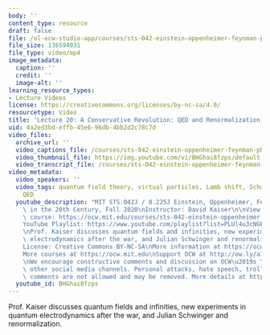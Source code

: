 ```yaml
---
body: ''
content_type: resource
draft: false
file: /ol-ocw-studio-app/courses/sts-042-einstein-oppenheimer-feynman-physics-in-the-20th-century-fall-2020/ocw_8225_sts042_lecture20_2020nov16_360p_16_9.mp4
file_size: 138594031
file_type: video/mp4
image_metadata:
  caption: ''
  credit: ''
  image-alt: ''
learning_resource_types:
- Lecture Videos
license: https://creativecommons.org/licenses/by-nc-sa/4.0/
resourcetype: Video
title: 'Lecture 20: A Conservative Revolution: QED and Renormalization'
uid: 4a2ed3bd-effb-45e6-96db-4bb2d2c78c7d
video_files:
  archive_url: ''
  video_captions_file: /courses/sts-042-einstein-oppenheimer-feynman-physics-in-the-20th-century-fall-2020/1xYUYDii-yRq4BdgnczopGd7fXfqYzrdQ_transcript.webvtt
  video_thumbnail_file: https://img.youtube.com/vi/BHGhai8fzps/default.jpg
  video_transcript_file: /courses/sts-042-einstein-oppenheimer-feynman-physics-in-the-20th-century-fall-2020/1xYUYDii-yRq4BdgnczopGd7fXfqYzrdQ_transcript.pdf
video_metadata:
  video_speakers: ''
  video_tags: quantum field theory, virtual particles, Lamb shift, Schwinger, renormalization,
    QED
  youtube_description: "MIT STS.042J / 8.225J Einstein, Oppenheimer, Feynman: Physics\
    \ in the 20th Century, Fall 2020\nInstructor: David Kaiser\n\nView the complete\
    \ course: https://ocw.mit.edu/courses/sts-042-einstein-oppenheimer-feynman-physics-in-the-20th-century-fall-2020\n\
    YouTube Playlist: https://www.youtube.com/playlist?list=PLUl4u3cNGP63bAfjGas3TuA4ZCPUtN6Xf\n\
    \nProf. Kaiser discusses quantum fields and infinities, new experiments in quantum\
    \ electrodynamics after the war, and Julian Schwinger and renormalization.\n\n\
    License: Creative Commons BY-NC-SA\nMore information at https://ocw.mit.edu/terms\n\
    More courses at https://ocw.mit.edu\nSupport OCW at http://ow.ly/a1If50zVRlQ\n\
    \nWe encourage constructive comments and discussion on OCW\u2019s YouTube and\
    \ other social media channels. Personal attacks, hate speech, trolling, and inappropriate\
    \ comments are not allowed and may be removed. More details at https://ocw.mit.edu/comments."
  youtube_id: BHGhai8fzps
---
```

Prof. Kaiser discusses quantum fields and infinities, new experiments in quantum electrodynamics after the war, and Julian Schwinger and renormalization.